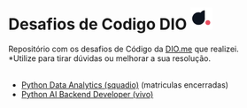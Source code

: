 <h1> Desafios de Codigo DIO <img src="img/diome.png" width="40px" href="https://web.dio.me"></h1>
Repositório com os desafios de Código da <a href="https://web.dio.me">DIO.me</a> que realizei.</br>*Utilize para tirar dúvidas ou melhorar a sua resolução.</br></br>

- <a href="./SQUADIO">Python Data Analytics (squadio)</a> (matriculas encerradas)
- <a href="./Pyvivo">Python AI Backend Developer (vivo)</a>
